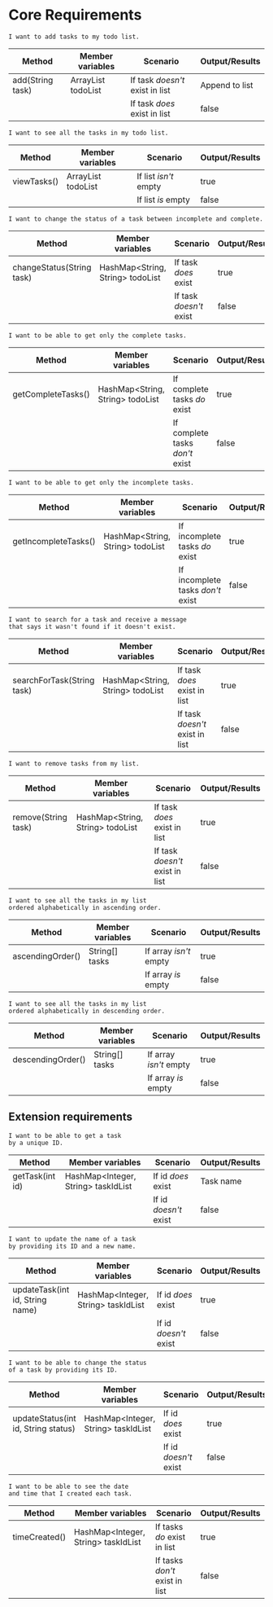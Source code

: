 # Core Requirements

```
I want to add tasks to my todo list.
```

| Method           | Member variables           | Scenario                        | Output/Results |
|------------------|----------------------------|---------------------------------|----------------|
| add(String task) | ArrayList<String> todoList | If task *doesn't* exist in list | Append to list |
|                  |                            | If task *does* exist in list    | false          |


```
I want to see all the tasks in my todo list.
```

| Method      | Member variables           | Scenario              | Output/Results |
|-------------|----------------------------|-----------------------|----------------|
| viewTasks() | ArrayList<String> todoList | If list *isn't* empty | true           |
|             |                            | If list *is* empty    | false          |


```
I want to change the status of a task between incomplete and complete.
```

| Method                    | Member variables                 | Scenario                | Output/Results |
|---------------------------|----------------------------------|-------------------------|----------------|
| changeStatus(String task) | HashMap<String, String> todoList | If task *does* exist    | true           |
|                           |                                  | If task *doesn't* exist | false          |


```
I want to be able to get only the complete tasks.
```

| Method             | Member variables                 | Scenario                        | Output/Results |
|--------------------|----------------------------------|---------------------------------|----------------|
| getCompleteTasks() | HashMap<String, String> todoList | If complete tasks *do* exist    | true           |
|                    |                                  | If complete tasks *don't* exist | false          |


```
I want to be able to get only the incomplete tasks.
```

| Method               | Member variables                 | Scenario                          | Output/Results |
|----------------------|----------------------------------|-----------------------------------|----------------|
| getIncompleteTasks() | HashMap<String, String> todoList | If incomplete tasks *do* exist    | true           |
|                      |                                  | If incomplete tasks *don't* exist | false          |


```
I want to search for a task and receive a message
that says it wasn't found if it doesn't exist.
```

| Method                     | Member variables                 | Scenario                        | Output/Results |
|----------------------------|----------------------------------|---------------------------------|----------------|
| searchForTask(String task) | HashMap<String, String> todoList | If task *does* exist in list    | true           |
|                            |                                  | If task *doesn't* exist in list | false          |


```
I want to remove tasks from my list.
```

| Method              | Member variables                 | Scenario                        | Output/Results |
|---------------------|----------------------------------|---------------------------------|----------------|
| remove(String task) | HashMap<String, String> todoList | If task *does* exist in list    | true           |
|                     |                                  | If task *doesn't* exist in list | false          |


```
I want to see all the tasks in my list
ordered alphabetically in ascending order.
```

| Method           | Member variables | Scenario               | Output/Results |
|------------------|------------------|------------------------|----------------|
| ascendingOrder() | String[] tasks   | If array *isn't* empty | true           |
|                  |                  | If array *is* empty    | false          |


```
I want to see all the tasks in my list
ordered alphabetically in descending order.
```

| Method            | Member variables | Scenario               | Output/Results |
|-------------------|------------------|------------------------|----------------|
| descendingOrder() | String[] tasks   | If array *isn't* empty | true           |
|                   |                  | If array *is* empty    | false          |



## Extension requirements

```
I want to be able to get a task 
by a unique ID.
```

| Method          | Member variables                    | Scenario              | Output/Results |
|-----------------|-------------------------------------|-----------------------|----------------|
| getTask(int id) | HashMap<Integer, String> taskIdList | If id *does* exist    | Task name      |
|                 |                                     | If id *doesn't* exist | false          |


```
I want to update the name of a task
by providing its ID and a new name.
```

| Method                          | Member variables                    | Scenario              | Output/Results |
|---------------------------------|-------------------------------------|-----------------------|----------------|
| updateTask(int id, String name) | HashMap<Integer, String> taskIdList | If id *does* exist    | true           |
|                                 |                                     | If id *doesn't* exist | false          |


```
I want to be able to change the status
of a task by providing its ID.
```

| Method                              | Member variables                    | Scenario              | Output/Results |
|-------------------------------------|-------------------------------------|-----------------------|----------------|
| updateStatus(int id, String status) | HashMap<Integer, String> taskIdList | If id *does* exist    | true           |
|                                     |                                     | If id *doesn't* exist | false          |


```
I want to be able to see the date
and time that I created each task.
```

| Method        | Member variables                    | Scenario                       | Output/Results |
|---------------|-------------------------------------|--------------------------------|----------------|
| timeCreated() | HashMap<Integer, String> taskIdList | If tasks *do* exist in list    | true           |
|               |                                     | If tasks *don't* exist in list | false          |            